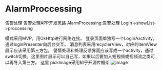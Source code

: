# AlarmProccessing
告警处理
告警处理APP开发思路
AlarmProcessing:告警处理
Login->showList->proccessing

模式采用MVP。用OkHttp进行网络连接。
登录页面单独写一个LoginAactivity，通过loginPresenter向后台交互。
消息列表采用recyclerView，对应的itemView展示应该采用第三方包。
警情处理和处理反馈界面应该写成一个activity，通过switch切换，这里图片展示可以自己写，如果以后要加入短视频或视频流之类可以再导入第三方。
这里 pickImage采用知乎开源库框架
![image](https://github.com/wangchenhao006/AlarmProccessing/blob/master/AlarmProccessing.gif)
